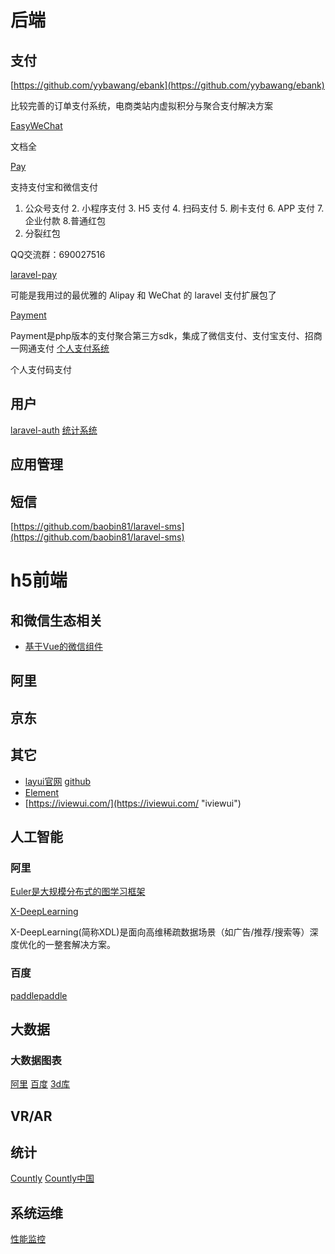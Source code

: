# 后端

## 支付
[https://github.com/yybawang/ebank](https://github.com/yybawang/ebank)

比较完善的订单支付系统，电商类站内虚拟积分与聚合支付解决方案

[EasyWeChat](https://www.easywechat.com)

文档全

[Pay](https://github.com/yansongda/pay)

支持支付宝和微信支付

1. 公众号支付 2. 小程序支付 3. H5 支付 4. 扫码支付 5. 刷卡支付 6. APP 支付 7. 企业付款 8.普通红包
9. 分裂红包

QQ交流群：690027516

[laravel-pay](https://github.com/yansongda/laravel-pay)

可能是我用过的最优雅的 Alipay 和 WeChat 的 laravel 支付扩展包了

[Payment](https://github.com/helei112g/payment)

Payment是php版本的支付聚合第三方sdk，集成了微信支付、支付宝支付、招商一网通支付
[个人支付系统](https://github.com/Exrick/xpay)

个人支付码支付



## 用户
[laravel-auth](https://github.com/jeremykenedy/laravel-auth)
[统计系统](https://matomo.org/ "统计系统")

## 应用管理


## 短信
 
 [https://github.com/baobin81/laravel-sms](https://github.com/baobin81/laravel-sms)
 
# h5前端
## 和微信生态相关
- [基于Vue的微信组件 ](https://github.com/airyland/vux)
## 阿里

## 京东
## 其它
- [layui官网](https://www.layui.com/demo/layim.html) [github](https://github.com/sentsin/layui/)
- [Element](http://element-cn.eleme.io/#/zh-CN)
- [https://iviewui.com/](https://iviewui.com/ "iviewui")
##  人工智能
###  阿里
[Euler是大规模分布式的图学习框架](https://github.com/alibaba/euler)

[X-DeepLearning](https://github.com/alibaba/x-deeplearning)

X-DeepLearning(简称XDL)是面向高维稀疏数据场景（如广告/推荐/搜索等）深度优化的一整套解决方案。

### 百度 
[paddlepaddle](http://www.paddlepaddle.org)

## 大数据
### 大数据图表
[阿里](https://antv.alipay.com/zh-cn/f2/3.x/demo/line/basic.html)
[百度](https://echarts.baidu.com/)
[3d库](https://d3js.org/)

## VR/AR

## 统计
[Countly](https://github.com/Countly)
[Countly中国](https://resources.count.ly/v2.0/docs/countly-features)

## 系统运维
[性能监控](https://grafana.com/get)


